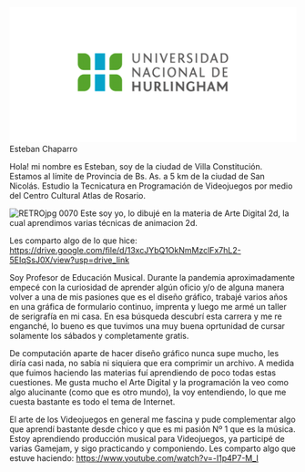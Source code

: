 ![Logo UNAHUR](./assets/UNAHUR.png)
Esteban Chaparro

Hola! mi nombre es Esteban, soy de la ciudad de Villa Constitución. Estamos al límite de Provincia de Bs. As. a 5 km de la ciudad de San Nicolás.
Estudio la Tecnicatura en Programación de Videojuegos por medio del Centro Cultural Atlas de Rosario.

![RETROjpg 0070](https://github.com/obj1-unahur-2024s1/presentacionPersonal-EstebanChaparro/assets/109486668/d39d0e57-e944-40d4-941b-7673967f51f5)
Este soy yo, lo dibujé en la materia de Arte Digital 2d, la cual aprendimos varias técnicas de animacion 2d.

Les comparto algo de lo que hice:
https://drive.google.com/file/d/13xcJYbQ1OkNmMzclFx7hL2-5EIqSsJ0X/view?usp=drive_link

Soy Profesor de Educación Musical. Durante la pandemia aproximadamente empecé con la curiosidad de aprender algún oficio y/o de alguna manera volver a una de mis pasiones que es el diseño gráfico, trabajé varios años en una gráfica de formulario continuo, imprenta y luego me armé un taller de serigrafía en mi casa.
En esa búsqueda descubrí esta carrera y me re enganché, lo bueno es que tuvimos una muy buena oprtunidad de cursar solamente los sábados y completamente gratis.

De computación aparte de hacer diseño gráfico nunca supe mucho, les diría casi nada, no sabía ni siquiera que era comprimir un archivo. A medida que fuimos haciendo las materias fuí aprendiendo de poco todas estas cuestiones.
Me gusta mucho el Arte Digital y la programación la veo como algo alucinante (como que es otro mundo), la voy entendiendo, lo que me cuesta bastante es todo el tema de Internet.

El arte de los Videojuegos en general me fascina y pude complementar algo que aprendí bastante desde chico y que es mi pasión Nº 1 que es la música.
Estoy aprendiendo producción musical para Videojuegos, ya participé de varias Gamejam, y sigo practicando y componiendo.
Les comparto algo que estuve haciendo:
https://www.youtube.com/watch?v=-I1p4P7-M_I




